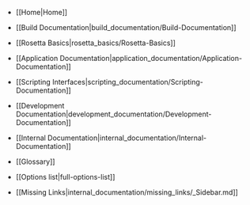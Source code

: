 * [[Home|Home]]
* [[Build Documentation|build_documentation/Build-Documentation]]
* [[Rosetta Basics|rosetta_basics/Rosetta-Basics]]
* [[Application Documentation|application_documentation/Application-Documentation]]
* [[Scripting Interfaces|scripting_documentation/Scripting-Documentation]]
* [[Development Documentation|development_documentation/Development-Documentation]]
* [[Internal Documentation|internal_documentation/Internal-Documentation]]

* [[Glossary]]
* [[Options list|full-options-list]]

* [[Missing Links|internal_documentation/missing_links/_Sidebar.md]]
